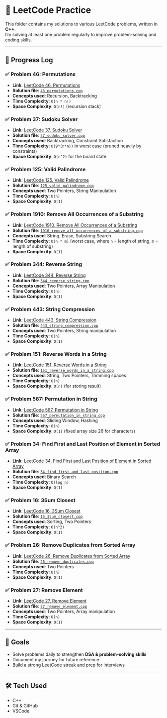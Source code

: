 # 🧩 LeetCode Practice  

This folder contains my solutions to various LeetCode problems, written in **C++**.  
I’m solving at least one problem regularly to improve problem-solving and coding skills.  

---

## 📅 Progress Log  

### ✅ Problem 46: Permutations  
- **Link**: [LeetCode 46. Permutations](https://leetcode.com/problems/permutations/)  
- **Solution file**: [`46_permutations.cpp`](46_permutations.cpp)  
- **Concepts used**: Recursion, Backtracking  
- **Time Complexity**: `O(n * n!)`  
- **Space Complexity**: `O(n!)` (recursion stack)

### ✅ Problem 37: Sudoku Solver  
- **Link**: [LeetCode 37. Sudoku Solver](https://leetcode.com/problems/sudoku-solver/)  
- **Solution file**: [`37_sudoku_solver.cpp`](37_Sudoku_Solver.cpp)  
- **Concepts used**: Backtracking, Constraint Satisfaction  
- **Time Complexity**: `O(9^(n*n))` in worst case (pruned heavily by constraints)  
- **Space Complexity**: `O(n^2)` for the board state  

### ✅ Problem 125: Valid Palindrome  
- **Link**: [LeetCode 125. Valid Palindrome](https://leetcode.com/problems/valid-palindrome/)  
- **Solution file**: [`125_valid_palindrome.cpp`](125_valid_palindrome.cpp)  
- **Concepts used**: Two Pointers, String Manipulation  
- **Time Complexity**: `O(n)`  
- **Space Complexity**: `O(1)`  

### ✅ Problem 1910: Remove All Occurrences of a Substring  
- **Link**: [LeetCode 1910. Remove All Occurrences of a Substring](https://leetcode.com/problems/remove-all-occurrences-of-a-substring/)  
- **Solution file**: [`1910_remove_all_occurrences_of_a_substring.cpp`](1910_remove_all_occurrences_of_a_substring.cpp)  
- **Concepts used**: String, Erase, Substring Search  
- **Time Complexity**: `O(n * m)` (worst case, where `n` = length of string, `m` = length of substring)  
- **Space Complexity**: `O(1)`  

### ✅ Problem 344: Reverse String  
- **Link**: [LeetCode 344. Reverse String](https://leetcode.com/problems/reverse-string/)  
- **Solution file**: [`344_reverse_string.cpp`](344_reverse_string.cpp)  
- **Concepts used**: Two Pointers, Array Manipulation  
- **Time Complexity**: `O(n)`  
- **Space Complexity**: `O(1)`  

### ✅ Problem 443: String Compression  
- **Link**: [LeetCode 443. String Compression](https://leetcode.com/problems/string-compression/)  
- **Solution file**: [`443_string_compression.cpp`](443_string_compression.cpp)  
- **Concepts used**: Two Pointers, String manipulation  
- **Time Complexity**: `O(n)`  
- **Space Complexity**: `O(1)`  

### ✅ Problem 151: Reverse Words in a String  
- **Link**: [LeetCode 151. Reverse Words in a String](https://leetcode.com/problems/reverse-words-in-a-string/)  
- **Solution file**: [`151_reverse_words_in_a_string.cpp`](151_reverse_words_in_a_string.cpp)  
- **Concepts used**: String, Two Pointers, Trimming spaces  
- **Time Complexity**: `O(n)`  
- **Space Complexity**: `O(n)` (for storing result)  

### ✅ Problem 567: Permutation in String  
- **Link**: [LeetCode 567. Permutation in String](https://leetcode.com/problems/permutation-in-string/)  
- **Solution file**: [`567_permutation_in_string.cpp`](567_permutation_in_string.cpp)  
- **Concepts used**: Sliding Window, Hashing  
- **Time Complexity**: `O(n)`  
- **Space Complexity**: `O(1)` (fixed array size 26 for characters)
  
### ✅ Problem 34: Find First and Last Position of Element in Sorted Array  
- **Link**: [LeetCode 34. Find First and Last Position of Element in Sorted Array](https://leetcode.com/problems/find-first-and-last-position-of-element-in-sorted-array/)  
- **Solution file**: [`34_find_first_and_last_position.cpp`](34_find_first_and_last_position_of_element_in_sorted_array.cpp)  
- **Concepts used**: Binary Search  
- **Time Complexity**: `O(log n)`  
- **Space Complexity**: `O(1)`  

### ✅ Problem 16: 3Sum Closest  
- **Link**: [LeetCode 16. 3Sum Closest](https://leetcode.com/problems/3sum-closest/)  
- **Solution file**: [`16_3sum_closest.cpp`](16_3sum_closest.cpp)  
- **Concepts used**: Sorting, Two Pointers  
- **Time Complexity**: `O(n^2)`  
- **Space Complexity**: `O(1)`  

### ✅ Problem 26: Remove Duplicates from Sorted Array  
- **Link**: [LeetCode 26. Remove Duplicates from Sorted Array](https://leetcode.com/problems/remove-duplicates-from-sorted-array/)  
- **Solution file**: [`26_remove_duplicates.cpp`](26_remove_duplicates_from_sorted_array.cpp)  
- **Concepts used**: Two Pointers  
- **Time Complexity**: `O(n)`  
- **Space Complexity**: `O(1)`  

### ✅ Problem 27: Remove Element  
- **Link**: [LeetCode 27. Remove Element](https://leetcode.com/problems/remove-element/)  
- **Solution file**: [`27_remove_element.cpp`](27_remove_element.cpp)  
- **Concepts used**: Two Pointers, Array manipulation  
- **Time Complexity**: `O(n)`  
- **Space Complexity**: `O(1)`  
---

## 🔮 Goals  
- Solve problems daily to strengthen **DSA & problem-solving skills**  
- Document my journey for future reference  
- Build a strong LeetCode streak and prep for interviews  

---

## 🛠️ Tech Used  
- C++  
- Git & GitHub  
- VSCode  
